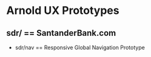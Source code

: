# Arnold UX Prototypes

## sdr/ == SantanderBank.com
* sdr/nav == Responsive Global Navigation Prototype